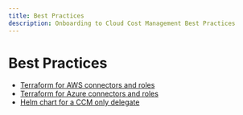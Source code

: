 ```yaml
---
title: Best Practices
description: Onboarding to Cloud Cost Management Best Practices
---
```


# Best Practices

- [Terraform for AWS connectors and roles](./aws-connectors-and-roles.md)
- [Terraform for Azure connectors and roles](./azure-connectors-and-roles.md)
- [Helm chart for a CCM only delegate](./ccm-only-delegate.md)
